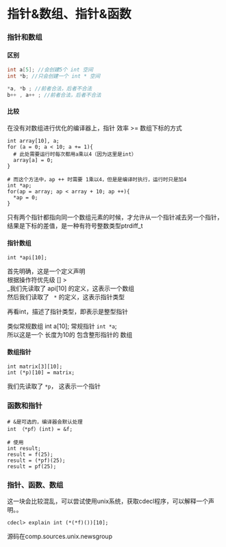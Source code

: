 # 指针&数组、指针&函数

### 指针和数组

#### 区别

```c
int a[5]; //会创建5个 int 空间
int *b; //只会创建一个 int * 空间

*a, *b ; //前者合法，后者不合法
b++ , a++ ; //前者合法，后者不合法
```

#### 比较

在没有对数组进行优化的编译器上，指针 效率 &gt;= 数组下标的方式

```text
int array[10], a;
for (a = 0; a < 10; a += 1){
  # 此处需要运行时每次都用a乘以4（因为这里是int）
  array[a] = 0;
}

# 而这个方法中，ap ++ 时需要 1乘以4，但是是编译时执行，运行时只是加4
int *ap;
for(ap = array; ap < array + 10; ap ++){
  *ap = 0;
}
```

只有两个指针都指向同一个数组元素的时候，才允许从一个指针减去另一个指针，结果是下标的差值，是一种有符号整数类型ptrdiff_t

#### 指针数组

```text
int *api[10];
```

首先明确，这是一个定义声明  
根据操作符优先级 [] &gt;   
_我们先读取了 api[10] 的定义，这表示一个数组  
然后我们读取了 ` *`  的定义，这表示指针类型

再看int，描述了指针类型，即表示是整型指针

类似常规数组 int a[10]; 常规指针 `int *a`;  
所以这是一个 长度为10的 包含整形指针的 数组

#### 数组指针

```text
int matrix[3][10];  
int (*p)[10] = matrix;
```

我们先读取了 `*p`， 这表示一个指针

### 函数和指针

```text
# &是可选的，编译器会默认处理  
int （*pf）(int) = &f;

# 使用
int result;
result = f(25);
result = (*pf)(25);
result = pf(25);
```

### 指针、函数、数组

这一块会比较混乱，可以尝试使用unix系统，获取cdecl程序，可以解释一个声明。。

```text
cdecl> explain int (*(*f)())[10];
```

源码在comp.sources.unix.newsgroup

